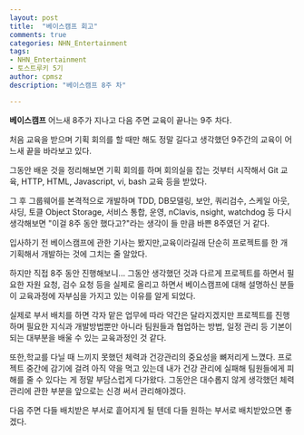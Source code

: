 ```yaml
---
layout: post
title:  "베이스캠프 회고"
comments: true
categories: NHN_Entertainment
tags: 
- NHN_Entertainment
- 토스트루키 5기
author: cpmsz
description: "베이스캠프 8주 차"

---
```


**베이스캠프**
어느새 8주가 지나고 다음 주면 교육이 끝나는 9주 차다.

처음 교육을 받으며 기획 회의를 할 때만 해도 정말 길다고 생각했던 9주간의 교육이 어느새 끝을 바라보고 있다.

  
그동안 배운 것을 정리해보면 기획 회의를 하며 회의실을 잡는 것부터 시작해서 Git 교육, HTTP, HTML, Javascript, vi, bash 교육 등을 받았다.

그 후 그룹웨어를 본격적으로 개발하며 TDD, DB모델링, 보안, 쿼리검수, 스케일 아웃, 샤딩, 토클 Object Storage, 서비스 통합, 운영, nClavis, nsight, watchdog 등 다시 생각해보면 "이걸 8주 동안 했다고?"라는 생각이 들 만큼 바쁜 8주였던 거 같다. 
  

입사하기 전 베이스캠프에 관한 기사는 봤지만,교육이라길래 단순히 프로젝트를 한 개 기획해서 개발하는 것에 그치는 줄 알았다.

하지만 직접 8주 동안 진행해보니... 그동안 생각했던 것과 다르게 프로젝트를 하면서 필요한 자원 요청, 검수 요청 등을 실제로 올리고 하면서 베이스캠프에 대해 설명하신 분들이 교육과정에 자부심을 가지고 있는 이유를 알게 되었다.

실제로 부서 배치를 하면 각자 맡은 업무에 따라 약간은 달라지겠지만 프로젝트를 진행하며 필요한 지식과 개발방법뿐만 아니라 팀원들과 협업하는 방법, 일정 관리 등 기본이 되는 대부분을 배울 수 있는 교육과정인 것 같다.
  

또한,학교를 다닐 때 느끼지 못했던 체력과 건강관리의 중요성을 뼈저리게 느꼈다. 
프로젝트 중간에 감기에 걸려 아직 약을 먹고 있는데 내가 건강 관리에 실패해 팀원들에게 피해를 줄 수 있다는 게 정말 부담스럽게 다가왔다. 그동안은 대수롭지 않게 생각했던 체력관리에 관한 부분을 앞으로는 신경 써서 관리해야겠다.
  
다음 주면 다들 배치받은 부서로 흩어지게 될 텐데 다들 원하는 부서로 배치받았으면 좋겠다.
  
